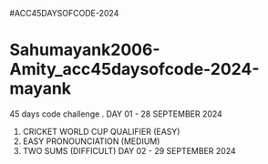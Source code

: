 #ACC45DAYSOFCODE-2024
# Sahumayank2006-Amity_acc45daysofcode-2024-mayank
45 days code challenge        .
DAY 01 - 28 SEPTEMBER 2024
1. CRICKET WORLD CUP QUALIFIER (EASY)
2. EASY PRONOUNCIATION (MEDIUM)
3. TWO SUMS (DIFFICULT)
DAY 02 - 29 SEPTEMBER 2024
